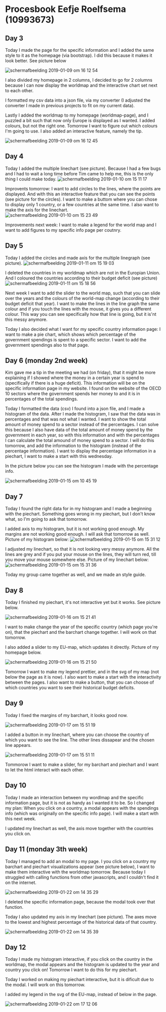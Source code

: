 # Procesbook Eefje Roelfsema (10993673)

## Day 3
Today I made the page for the specific information and I added the same style to it as the
homepage (via bootstrap). I did this because it makes it look better. See picture below

![schermafbeelding 2019-01-09 om 16 12 54](https://user-images.githubusercontent.com/43995505/50908177-79baa300-1429-11e9-8d07-b13466b8cfcf.png)

I also divided my homepage in 2 columns, I decided to go for 2 columns because I can now
display the worldmap and the interactive chart set next to each other.

I formatted my csv data into a json file, via my converter (I adjusted the converter
I made in previous projects to fit on my current data).

Lastly I added the worldmap to my homepage (worldmap-page), and I puzzled a bit
such that now only Europe is displayed as I wanted. I added colours, but not the right one.
Tomorrow I want to figure out which colours I'm going to use. I also added an interactive feature,
namely the tip.

![schermafbeelding 2019-01-09 om 16 12 45](https://user-images.githubusercontent.com/43995505/50908176-79baa300-1429-11e9-990d-02015c022907.png)



## Day 4
Today I added the multiple linechart (see picture).
Because I had a few bugs and I had to wait a long time before Tim came to help me, this
is the only thing I could make today.
![schermafbeelding 2019-01-10 om 15 11 17](https://user-images.githubusercontent.com/43995505/50974510-ab943e00-14eb-11e9-82be-56713cef5222.png)

Improvents tomorrow: I want to add circles to the lines, where the points are displayed.
And with this an interactive feature that you can see the points (see picture for the circles).
I want to make a buttom where you can chose to display only 1 country, or a few countries at the same time. I also
want to make the axis for the linechart.
![schermafbeelding 2019-01-10 om 15 23 49](https://user-images.githubusercontent.com/43995505/50974591-e0a09080-14eb-11e9-8b51-0ea34a30313f.png)

Improvements next week: I want to make a legend for the world map and I want to add figures
to my specific info page per coutnry.


## Day 5
Today I added the circles and made axis for the multiple linegraph (see picture).
![schermafbeelding 2019-01-11 om 15 19 03](https://user-images.githubusercontent.com/43995505/51039638-eb275c80-15b5-11e9-8550-7c5919af5e06.png)

I deleted the countries in my worldmap which are not in the Europian Union. And I coloured the countries
according to their budget deficit (see picture)
![schermafbeelding 2019-01-11 om 15 18 56](https://user-images.githubusercontent.com/43995505/51039636-ea8ec600-15b5-11e9-875b-d77ccff5c05d.png)

Next week I want to add the slider to the world map, such that you can slide over the years and the colours of the
world-map change (according to their budget deficit that year). I want to make the lines in the line graph the same
colour and if you touch the lines with the mouse, it gives you a different colour. This way you can see specifically how
that line is going, but it is'nt this messy anymore.

Today I also decided what I want for my specific country information page: I want to make a pie chart, which shows which
percentage of the government spendings is spent to a specific sector. I want to add the government spendings also
to that page.

## Day 6 (monday 2nd week)
Kim gave me a tip in the meeting we had (on friday), that it might be more explaining if I showed where the money
in a certain year is spend to (specifically if there is a huge deficit). This information will
be on the specific information page in my website. I found on the website of the OECD
10 sectors where the government spends her money to and it is in percentages of the total spendings.

Today I formatted the data (csv) I found into a json file, and I made a histogram of the data.
After I made the histogram, I saw that the data was in percentages and that was not what I wanted.
I want to show the total amount of money spend to a sector instead of the percentages.
I can solve this because I also have data of the total amount of money spend by the government in each year,
so with this information and with the percentages I can calculate the total amound of money spend to a sector.
I will do this tomorrow, and add the information to the histogram (instead of the percentage information).
I want to display the percentage information in a piechart, I want to make a start with this wednesday.

In the picture below you can see the histogram I made with the percentage info.

![schermafbeelding 2019-01-15 om 10 45 19](https://user-images.githubusercontent.com/43995505/51172161-efec5900-18b2-11e9-97c3-7fee76cf885b.png)

## Day 7
Today I found the right data for in my histogram and I made a beginning with the piechart.
Something goes wrong in my piechart, but I don't know what, so I'm going to ask that tomorrow.

I added axis to my histogram, but it is not working good enough.
My margins are not working good enough.  I will ask that tomorrow as well. Picture of my histogram below:
![schermafbeelding 2019-01-15 om 15 31 12](https://user-images.githubusercontent.com/43995505/51186872-e7a81400-18da-11e9-9491-832bde49bc51.png)

I adjusted my linechart, so that it is not looking very messy anymore. All the lines are
grey and if you put your mouse on the lines, they will turn red, till you move your mouse
somewhere else. Picture of my linechart below:
![schermafbeelding 2019-01-15 om 15 31 36](https://user-images.githubusercontent.com/43995505/51186851-d9f28e80-18da-11e9-8590-47341d7899fa.png)

Today my group came together as well, and we made an style guide.

## Day 8
Today I finished my piechart, it's not interactive yet but it works. See picture below.

![schermafbeelding 2019-01-16 om 15 21 41](https://user-images.githubusercontent.com/43995505/51255097-d7f40280-19a2-11e9-8791-0c0aad879777.png)


I want to make change the year of the specific country (which page you're on), that the piechart and the
barchart change together. I will work on that tomorrow.

I also added a slider to my EU-map, which updates it directly. Picture of my homepage below.

![schermafbeelding 2019-01-16 om 15 21 50](https://user-images.githubusercontent.com/43995505/51255134-e7734b80-19a2-11e9-9e5c-239a4ab18f6d.png)

Tomorrow I want to make my legend prettier, and in the svg of my map (not below the page as it is now).
I also want to make a start with the interactivity between the pages. I also want to make a button, that
you can choose of which countries you want to see their historical budget deficits.


## Day 9

Today I fixed the margins of my barchart, it looks good now.

![schermafbeelding 2019-01-17 om 15 51 19](https://user-images.githubusercontent.com/43995505/51327294-4c957280-1a71-11e9-9e07-e4a8e3161f66.png)

I added a button in my linechart, where you can choose the country of which you want to see the line.
The other lines dissapear and the chosen line appears.

![schermafbeelding 2019-01-17 om 15 51 11](https://user-images.githubusercontent.com/43995505/51327293-4c957280-1a71-11e9-93d3-b77a74240b5b.png)

Tommorow I want to make a slider, for my barchart and piechart and I want to let the html interact with
each other.

## Day 10

Today I made an interaction between my wordlmap and the specific information page, but it is not
as handy as I wanted it to be. So I changed my plan: When you click on a country, a modal appears
with the spendings info (which was originally on the specific info page). I will make a start with this
next week.


I updated my linechart as well, the axis move together with the countries you click on.

## Day 11 (monday 3th week)

Today I managed to add an modal to my page. I you click on a country my barchart and piechart
visualizations appear (see picture below), I want to make them interactive with the worldmap tomorrow. Because today
I struggled with calling functions from other javascripts, and I couldn't find it on the internet.

![schermafbeelding 2019-01-22 om 14 35 29](https://user-images.githubusercontent.com/43995505/51539261-db303800-1e53-11e9-8a9d-64fdae1b5cd1.png)

I deleted the specific information page, because the modal took over that function.

Today I also updated my axis in my linechart (see picture). The axes move
to the lowest and highest percentage of the historical data of that country.

![schermafbeelding 2019-01-22 om 14 35 39](https://user-images.githubusercontent.com/43995505/51539313-f4d17f80-1e53-11e9-9fc8-b83bcf104e08.png)


## Day 12

Today I made my histogram interactive, if you click on the country in the worldmap,
the modal appears and the histogram is updated to the year and country you click on! Tomorrow I want to do this for my piechart.

Today I worked on making my piechart interactive, but it is dificult due to the modal.
I will work on this tomorrow.

I added my legend in the svg of the EU-map, instead of below in the page.  

![schermafbeelding 2019-01-22 om 17 12 06](https://user-images.githubusercontent.com/43995505/51548568-e04bb200-1e68-11e9-8e70-2f550d015b90.png)

